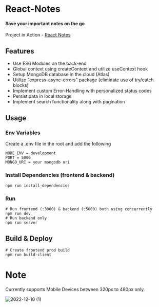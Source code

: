 # React-Notes

#### Save your important notes on the go

Project in Action - [React Notes](https://notes-hfhj.onrender.com/)

## Features

- Use ES6 Modules on the back-end
- Global context using createContext and utilize useContext hook
- Setup MongoDB database in the cloud (Atlas)
- Utilize "express-async-errors" package (eliminate use of try/catch blocks)
- Implement custom Error-Handling with personalized status codes
- Persist data in local storage
- Implement search functionality along with pagination

## Usage

### Env Variables

Create a .env file in the root and add the following

```
NODE_ENV = development
PORT = 5000
MONGO_URI = your mongodb uri
```

### Install Dependencies (frontend & backend)

```
npm run install-dependencies
```

### Run

```
# Run frontend (:3000) & backend (:5000) both using concurrently
npm run dev
# Run backend only
npm run server
```

## Build & Deploy

```
# Create frontend prod build
npm run build-client
```

# Note
Currently supports Mobile Devices between 320px to 480px only.

![2022-12-10 (1)](https://user-images.githubusercontent.com/88419331/206851796-699dd8e7-4681-4487-a5b6-ed6a227e5d94.png)

